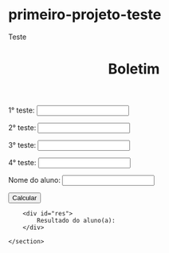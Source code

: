 # primeiro-projeto-teste
Teste 
<!DOCTYPE html>
<html lang="pt-BR">

<head>
    <meta charset="UTF-8">
    <meta http-equiv="X-UA-Compatible" content="IE=edge">
    <meta name="viewport" content="width=device-width, initial-scale=1.0">
    <script src="notas.js"></script>
    <link rel="stylesheet" href="style.css">
    <title>Document</title>
</head>

<body>
    <header>
        <h1>Boletim</h1>
    </header>
    <section>
        <div>
            <p>1° teste: <input type="number" name="num" id="nota1"></p>
            <p>2° teste: <input type="number" name="num" id="nota2"></p>
            <p>3° teste: <input type="number" name="num" id="nota3"></p>
            <p>4° teste: <input type="number" name="num" id="nota4"></p>
            <p> Nome do aluno: <input type="text" name="nome" id="nome1"></p>
            <p><input type="button" value="Calcular" onclick="clicar()"></p>
        </div>

        <div id="res">
            Resultado do aluno(a):
        </div>

    </section>
</body>

</html>
